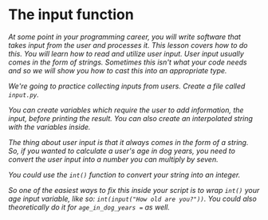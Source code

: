 # The input function

*At some point in your programming career, you will write software that takes input from the user and processes it. This lesson covers how to do this. You will learn how to read and utilize user input. User input usually comes in the form of strings. Sometimes this isn't what your code needs and so we will show you how to cast this into an appropriate type.*
 
*We're going to practice collecting inputs from users. Create a file called `input.py`.*

*You can create variables which require the user to add information, the input, before printing the result. You can also create an interpolated string with the variables inside.*

*The thing about user input is that it always comes in the form of a string. So, if you wanted to calculate a user's age in dog years, you need to convert the user input into a number you can multiply by seven.* 

*You could use the `int()` function to convert your string into an integer.* 

*So one of the easiest ways to fix this inside your script is to wrap `int()` your age input variable, like so: `int(input("How old are you?"))`. You could also theoretically do it for `age_in_dog_years =`  as well.* 